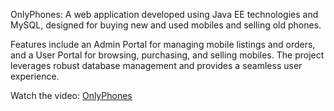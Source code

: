 OnlyPhones: 
A web application developed using Java EE technologies and MySQL, designed for buying new and used mobiles and selling old phones. 

Features include an Admin Portal for managing mobile listings and orders, and a User Portal for browsing, purchasing, and selling mobiles. The project leverages robust database management and provides a seamless user experience.

Watch the video: [OnlyPhones](https://www.youtube.com/watch?v=qP9MbAiO2nI)
